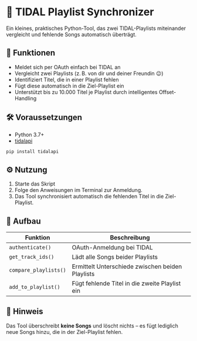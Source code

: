 # 🎵 TIDAL Playlist Synchronizer

Ein kleines, praktisches Python-Tool, das zwei TIDAL-Playlists miteinander vergleicht und fehlende Songs automatisch überträgt.

## 🚀 Funktionen

- Meldet sich per OAuth einfach bei TIDAL an  
- Vergleicht zwei Playlists (z. B. von dir und deiner Freundin 😉)  
- Identifiziert Titel, die in einer Playlist fehlen  
- Fügt diese automatisch in die Ziel-Playlist ein  
- Unterstützt bis zu 10.000 Titel je Playlist durch intelligentes Offset-Handling

## 🛠️ Voraussetzungen

- Python 3.7+
- [tidalapi](https://pypi.org/project/tidalapi/)

```bash
pip install tidalapi
```

## ⚙️ Nutzung

1. Starte das Skript
2. Folge den Anweisungen im Terminal zur Anmeldung.
3. Das Tool synchronisiert automatisch die fehlenden Titel in die Ziel-Playlist.

## 📂 Aufbau

| Funktion              | Beschreibung                                                    |
|-----------------------|------------------------------------------------------------------|
| `authenticate()`      | OAuth-Anmeldung bei TIDAL                                        |
| `get_track_ids()`     | Lädt alle Songs beider Playlists                                 |
| `compare_playlists()` | Ermittelt Unterschiede zwischen beiden Playlists                 |
| `add_to_playlist()`   | Fügt fehlende Titel in die zweite Playlist ein                  |

## 📝 Hinweis

Das Tool überschreibt **keine Songs** und löscht nichts – es fügt lediglich neue Songs hinzu, die in der Ziel-Playlist fehlen.
